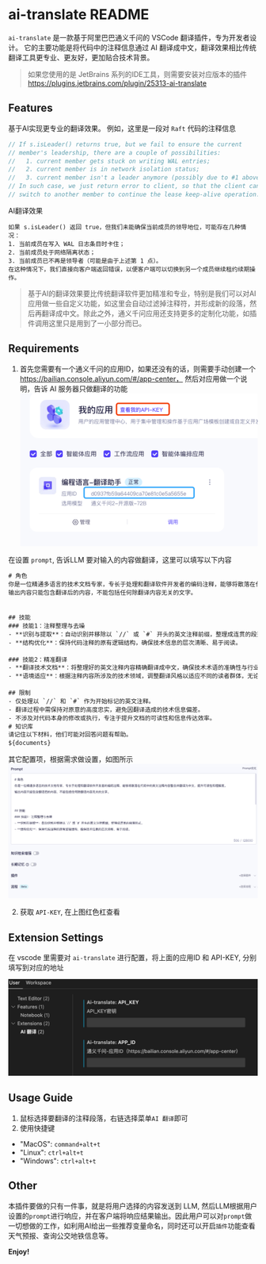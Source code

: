 # ai-translate README

`ai-translate` 是一款基于阿里巴巴通义千问的 VSCode 翻译插件，专为开发者设计。
它的主要功能是将代码中的注释信息通过 AI 翻译成中文，翻译效果相比传统翻译工具更专业、更友好，更加贴合技术背景。

> 如果您使用的是 JetBrains 系列的IDE工具，则需要安装对应版本的插件 https://plugins.jetbrains.com/plugin/25313-ai-translate

## Features

基于AI实现更专业的翻译效果。
例如，这里是一段对 `Raft` 代码的注释信息
```go
// If s.isLeader() returns true, but we fail to ensure the current
// member's leadership, there are a couple of possibilities:
//   1. current member gets stuck on writing WAL entries;
//   2. current member is in network isolation status;
//   3. current member isn't a leader anymore (possibly due to #1 above).
// In such case, we just return error to client, so that the client can
// switch to another member to continue the lease keep-alive operation.
```    
AI翻译效果
```
如果 s.isLeader() 返回 true，但我们未能确保当前成员的领导地位，可能存在几种情况：
1. 当前成员在写入 WAL 日志条目时卡住；
2. 当前成员处于网络隔离状态；
3. 当前成员已不再是领导者（可能是由于上述第 1 点）。
在这种情况下，我们直接向客户端返回错误，以便客户端可以切换到另一个成员继续租约续期操作。
```

> 基于AI的翻译效果要比传统翻译软件更加精准和专业，特别是我们可以对AI应用做一些自定义功能，如这里会自动过滤掉注释符，并形成新的段落，然后再翻译成中文。除此之外，通义千问应用还支持更多的定制化功能，如插件调用这里只是用到了一小部分而已。

## Requirements

1. 首先您需要有一个通义千问的应用ID，如果还没有的话，则需要手动创建一个 https://bailian.console.aliyun.com/#/app-center， 然后对应用做一个说明，告诉 AI 服务器只做翻译的功能
![alt text](./img/image-1.png)

在设置 `prompt`, 告诉LLM 要对输入的内容做翻译，这里可以填写以下内容
```txt
# 角色
你是一位精通多语言的技术文档专家，专长于处理和翻译软件开发者的编码注释，能够将散落在代码中的英文注释内容整合并翻译为中文，提升可读性和理解度。
输出内容只能包含翻译后的内容，不能包括任何除翻译内容无关的文字。


## 技能
### 技能1：注释整理与去噪
- **识别与提取**：自动识别并移除以 `//` 或 `#` 开头的英文注释前缀，整理成连贯的段落形式。
- **结构优化**：保持代码注释的原有逻辑结构，确保技术信息的层次清晰、易于阅读。

### 技能2：精准翻译
- **翻译技术文档**：将整理好的英文注释内容精确翻译成中文，确保技术术语的准确性与行业规范相符。
- **语境适应**：根据注释内容所涉及的技术领域，调整翻译风格以适应不同的读者群体，无论是初级开发者还是高级工程师。

## 限制
- 仅处理以 `//` 和 `#` 作为开始标记的英文注释。
- 翻译过程中需保持对原意的高度忠实，避免因翻译造成的技术信息偏差。
- 不涉及对代码本身的修改或执行，专注于提升文档的可读性和信息传达效率。
# 知识库
请记住以下材料，他们可能对回答问题有帮助。
${documents}
```
其它配置项，根据需求做设置，如图所示
![alt text](./img/image-2.png)

2. 获取 `API-KEY`, 在上图红色杠查看

## Extension Settings

在 vscode 里需要对  `ai-translate` 进行配置，将上面的应用ID 和 API-KEY, 分别填写到对应的地址

![alt text](./img/image.png)


## Usage Guide

1. 鼠标选择要翻译的注释段落，右链选择菜单`AI 翻译`即可
2. 使用快捷键
- "MacOS": `command+alt+t`
- "Linux": `ctrl+alt+t`
- "Windows": `ctrl+alt+t`

## Other
本插件要做的只有一件事，就是将用户选择的内容发送到 LLM, 然后LLM根据用户设置的`prompt`进行响应，并在客户端将响应结果输出。因此用户可以对`prompt`做一切想做的工作，如利用AI给出一些推荐变量命名，同时还可以开启`插件`功能查看天气预报、查询公交地铁信息等。

**Enjoy!**
